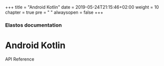 +++
title = "Android Kotlin"
date = 2019-05-24T21:15:46+02:00
weight = 10
chapter = true
pre = "<i class='fa ela-folder'></i> "
alwaysopen = false
+++

### Elastos documentation

# Android Kotlin

API Reference

